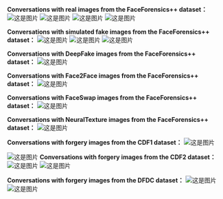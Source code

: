 
**Conversations with real images from the FaceForensics++ dataset：**
![这是图片](https://anonymous.4open.science/r/DFDGPT-8E5C/multi-turn/real1.png "Magic Gardens")
![这是图片](https://anonymous.4open.science/r/DFDGPT-8E5C/multi-turn/real2.png "Magic Gardens")
![这是图片](https://anonymous.4open.science/r/DFDGPT-8E5C/multi-turn/real5.png "Magic Gardens")
![这是图片](https://anonymous.4open.science/r/DFDGPT-8E5C/multi-turn/real6.png "Magic Gardens")

**Conversations with simulated fake images from the FaceForensics++ dataset：**
![这是图片](https://anonymous.4open.science/r/DFDGPT-8E5C/multi-turn/sim1.png "Magic Gardens")
![这是图片](https://anonymous.4open.science/r/DFDGPT-8E5C/multi-turn/sim2.png "Magic Gardens")
![这是图片](https://anonymous.4open.science/r/DFDGPT-8E5C/multi-turn/sim3.png "Magic Gardens")

**Conversations with DeepFake images from the FaceForensics++ dataset：**
![这是图片](https://anonymous.4open.science/r/DFDGPT-8E5C/multi-turn/deepfake2.png "Magic Gardens")

**Conversations with Face2Face images from the FaceForensics++ dataset：**
![这是图片](https://anonymous.4open.science/r/DFDGPT-8E5C/multi-turn/face2face.png "Magic Gardens")

**Conversations with FaceSwap images from the FaceForensics++ dataset：**
![这是图片](https://anonymous.4open.science/r/DFDGPT-8E5C/multi-turn/faceswap.png "Magic Gardens")

**Conversations with NeuralTexture images from the FaceForensics++ dataset：**
![这是图片](https://anonymous.4open.science/r/DFDGPT-8E5C/multi-turn/neuraltexture2.png "Magic Gardens")

**Conversations with forgery images from the CDF1 dataset：**
![这是图片](https://anonymous.4open.science/r/DFDGPT-8E5C/multi-turn/cdf11.png "Magic Gardens")

![这是图片](https://anonymous.4open.science/r/DFDGPT-8E5C/multi-turn/cdf12.png "Magic Gardens")
**Conversations with forgery images from the CDF2 dataset：**
![这是图片](https://anonymous.4open.science/r/DFDGPT-8E5C/multi-turn/cdf21.png "Magic Gardens")
![这是图片](https://anonymous.4open.science/r/DFDGPT-8E5C/multi-turn/cdf22.png "Magic Gardens")

**Conversations with forgery images from the DFDC dataset：**
![这是图片](https://anonymous.4open.science/r/DFDGPT-8E5C/multi-turn/dfdc1.png "Magic Gardens")
![这是图片](https://anonymous.4open.science/r/DFDGPT-8E5C/multi-turn/dfdc2.png "Magic Gardens")
